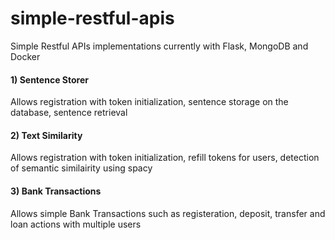 # simple-restful-apis
Simple Restful APIs implementations currently with Flask, MongoDB and Docker

#### 1) Sentence Storer
Allows registration with token initialization, sentence storage on the database, sentence retrieval

#### 2) Text Similarity
Allows registration with token initialization, refill tokens for users, detection of semantic similairity using spacy

#### 3) Bank Transactions
Allows simple Bank Transactions such as registeration, deposit, transfer and loan actions with multiple users 
